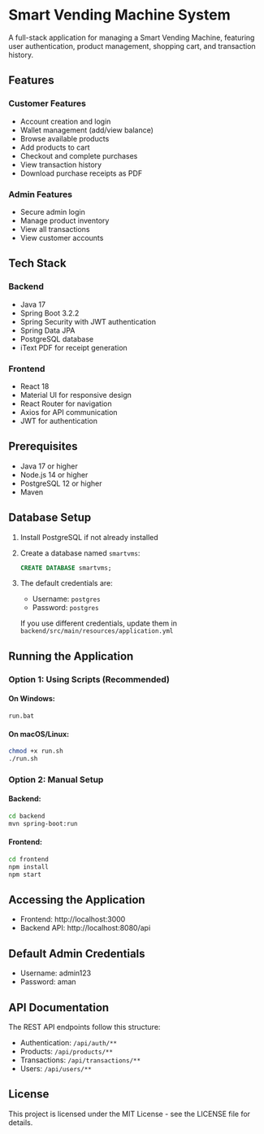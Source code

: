 # Smart Vending Machine System

A full-stack application for managing a Smart Vending Machine, featuring user authentication, product management, shopping cart, and transaction history.

## Features

### Customer Features
- Account creation and login
- Wallet management (add/view balance)
- Browse available products
- Add products to cart
- Checkout and complete purchases
- View transaction history
- Download purchase receipts as PDF

### Admin Features
- Secure admin login
- Manage product inventory
- View all transactions
- View customer accounts

## Tech Stack

### Backend
- Java 17
- Spring Boot 3.2.2
- Spring Security with JWT authentication
- Spring Data JPA
- PostgreSQL database
- iText PDF for receipt generation

### Frontend
- React 18
- Material UI for responsive design
- React Router for navigation
- Axios for API communication
- JWT for authentication

## Prerequisites

- Java 17 or higher
- Node.js 14 or higher
- PostgreSQL 12 or higher
- Maven

## Database Setup

1. Install PostgreSQL if not already installed
2. Create a database named `smartvms`:
   ```sql
   CREATE DATABASE smartvms;
   ```
3. The default credentials are:
   - Username: `postgres`
   - Password: `postgres`
   
   If you use different credentials, update them in `backend/src/main/resources/application.yml`

## Running the Application

### Option 1: Using Scripts (Recommended)

#### On Windows:
```
run.bat
```

#### On macOS/Linux:
```bash
chmod +x run.sh
./run.sh
```

### Option 2: Manual Setup

#### Backend:
```bash
cd backend
mvn spring-boot:run
```

#### Frontend:
```bash
cd frontend
npm install
npm start
```

## Accessing the Application

- Frontend: http://localhost:3000
- Backend API: http://localhost:8080/api

## Default Admin Credentials

- Username: admin123
- Password: aman

## API Documentation

The REST API endpoints follow this structure:

- Authentication: `/api/auth/**`
- Products: `/api/products/**`
- Transactions: `/api/transactions/**`
- Users: `/api/users/**`

## License

This project is licensed under the MIT License - see the LICENSE file for details. 